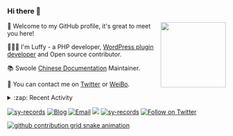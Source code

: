 ### Hi there 👋

<a href="https://github.com/sy-records"><img src="https://cdn.jsdelivr.net/gh/sy-records/staticfile/images/202007/huaji.gif" align="right" height="150"></a>

🎉 Welcome to my GitHub profile, it's great to meet you here!

👨🏻‍💻 I'm Luffy - a PHP developer, [WordPress plugin developer](https://profiles.wordpress.org/shenyanzhi/#content-plugins) and Open source contributor.

📚 Swoole [Chinese Documentation](https://wiki.swoole.com/) Maintainer.

💬 You can contact me on [Twitter](https://twitter.com/lufeidot) or [WeiBo](https://weibo.com/i3l4521).

<details>
<summary>:zap: Recent Activity</summary>

<!--START_SECTION:activity-->
1. 🗣 Commented on [#491](https://github.com/laravel/octane/issues/491) in [laravel/octane](https://github.com/laravel/octane)
2. 🗣 Commented on [#33](https://github.com/boopathikumar018/docsify-darklight-theme/issues/33) in [boopathikumar018/docsify-darklight-theme](https://github.com/boopathikumar018/docsify-darklight-theme)
3. 🗣 Commented on [#4646](https://github.com/swoole/swoole-src/issues/4646) in [swoole/swoole-src](https://github.com/swoole/swoole-src)
4. 🗣 Commented on [#4646](https://github.com/swoole/swoole-src/issues/4646) in [swoole/swoole-src](https://github.com/swoole/swoole-src)
5. 💪 Opened PR [#43](https://github.com/OpenSourceWin/OpenSourceWin.github.io/pull/43) in [OpenSourceWin/OpenSourceWin.github.io](https://github.com/OpenSourceWin/OpenSourceWin.github.io)
<!--END_SECTION:activity-->

</details>

<a href="https://github.com/sy-records"><img src="https://komarev.com/ghpvc/?username=sy-records" alt="sy-records" /></a>
<a href="https://qq52o.me"><img src="https://img.shields.io/badge/Blog-qq52o.me-blue" alt="Blog" /></a>
<a href="mailto:lufei@php.net"><img src="https://img.shields.io/badge/Email-lufei@php.net-blue" alt="Email" /></a>
<a href="https://github.com/sy-records?tab=followers"><img src="https://img.shields.io/github/followers/sy-records"></a>
<a href="https://cdn.jsdelivr.net/gh/sy-records/staticfile/images/202012/wechat_white.png" title="点击查看公众号二维码"><img src="https://img.shields.io/badge/%E5%85%AC%E4%BC%97%E5%8F%B7-%E6%B2%88%E5%94%81%E5%BF%97-07C160?logo=WeChat" alt="sy-records" /></a>
<a href="https://twitter.com/intent/follow?screen_name=lufeidot"><img src="https://img.shields.io/twitter/follow/lufeidot.svg?style=social&label=Follow%20@lufeidot" alt="Follow on Twitter"></a>

[![github contribution grid snake animation](https://cdn.jsdelivr.net/gh/sy-records/sy-records@output/github-contribution-grid-snake.svg)](https://github.com/sy-records)

<!--
( ๑ˊ•̥▵•)੭₎₎ Welcome to follow me and give me a star :)
-->
